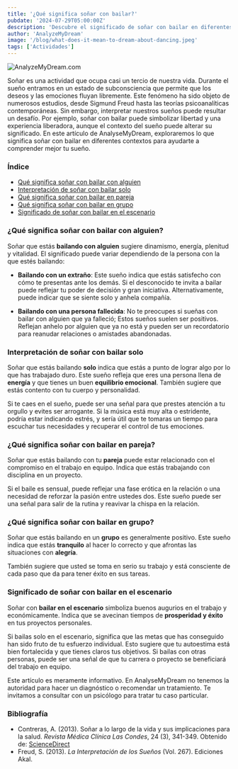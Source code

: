 ```yaml
---
title: '¿Qué significa soñar con bailar?'
pubdate: '2024-07-29T05:00:00Z'
description: 'Descubre el significado de soñar con bailar en diferentes contextos y lo que tu subconsciente podría estar intentando comunicarte.'
author: 'AnalyzeMyDream'
image: '/blog/what-does-it-mean-to-dream-about-dancing.jpeg'
tags: ['Actividades']
---
```


![AnalyzeMyDream.com](/blog/what-does-it-mean-to-dream-about-dancing.jpeg)

Soñar es una actividad que ocupa casi un tercio de nuestra vida. Durante el sueño entramos en un estado de subconsciencia que permite que los deseos y las emociones fluyan libremente. Este fenómeno ha sido objeto de numerosos estudios, desde Sigmund Freud hasta las teorías psicoanalíticas contemporáneas. Sin embargo, interpretar nuestros sueños puede resultar un desafío. Por ejemplo, soñar con bailar puede simbolizar libertad y una experiencia liberadora, aunque el contexto del sueño puede alterar su significado. En este artículo de AnalyseMyDream, exploraremos lo que significa soñar con bailar en diferentes contextos para ayudarte a comprender mejor tu sueño.

### Índice

- [Qué significa soñar con bailar con alguien](#qué-significa-soñar-con-bailar-con-alguien)
- [Interpretación de soñar con bailar solo](#interpretación-de-soñar-con-bailar-solo)
- [Qué significa soñar con bailar en pareja](#qué-significa-soñar-con-bailar-en-pareja)
- [Qué significa soñar con bailar en grupo](#qué-significa-soñar-con-bailar-en-grupo)
- [Significado de soñar con bailar en el escenario](#significado-de-soñar-con-bailar-en-el-escenario)


### ¿Qué significa soñar con bailar con alguien?

Soñar que estás **bailando con alguien** sugiere dinamismo, energía, plenitud y vitalidad. El significado puede variar dependiendo de la persona con la que estés bailando:

- **Bailando con un extraño**: Este sueño indica que estás satisfecho con cómo te presentas ante los demás. Si el desconocido te invita a bailar puede reflejar tu poder de decisión y gran iniciativa. Alternativamente, puede indicar que se siente solo y anhela compañía.

- **Bailando con una persona fallecida**: No te preocupes si sueñas con bailar con alguien que ya falleció; Estos sueños suelen ser positivos. Reflejan anhelo por alguien que ya no está y pueden ser un recordatorio para reanudar relaciones o amistades abandonadas.

### Interpretación de soñar con bailar solo

Soñar que estás bailando **solo** indica que estás a punto de lograr algo por lo que has trabajado duro. Este sueño refleja que eres una persona llena de **energía** y que tienes un buen **equilibrio emocional**. También sugiere que estás contento con tu cuerpo y personalidad.

Si te caes en el sueño, puede ser una señal para que prestes atención a tu orgullo y evites ser arrogante. Si la música está muy alta o estridente, podría estar indicando estrés, y sería útil que te tomaras un tiempo para escuchar tus necesidades y recuperar el control de tus emociones.

### ¿Qué significa soñar con bailar en pareja?

Soñar que estás bailando con tu **pareja** puede estar relacionado con el compromiso en el trabajo en equipo. Indica que estás trabajando con disciplina en un proyecto. 

Si el baile es sensual, puede reflejar una fase erótica en la relación o una necesidad de reforzar la pasión entre ustedes dos. Este sueño puede ser una señal para salir de la rutina y reavivar la chispa en la relación. 

### ¿Qué significa soñar con bailar en grupo?

Soñar que estás bailando en un **grupo** es generalmente positivo. Este sueño indica que estás **tranquilo** al hacer lo correcto y que afrontas las situaciones con **alegría**. 

También sugiere que usted se toma en serio su trabajo y está consciente de cada paso que da para tener éxito en sus tareas.

### Significado de soñar con bailar en el escenario

Soñar con **bailar en el escenario** simboliza buenos augurios en el trabajo y económicamente. Indica que se avecinan tiempos de **prosperidad y éxito** en tus proyectos personales.

Si bailas solo en el escenario, significa que las metas que has conseguido han sido fruto de tu esfuerzo individual. Esto sugiere que tu autoestima está bien fortalecida y que tienes claros tus objetivos. Si bailas con otras personas, puede ser una señal de que tu carrera o proyecto se beneficiará del trabajo en equipo.

Este artículo es meramente informativo. En AnalyseMyDream no tenemos la autoridad para hacer un diagnóstico o recomendar un tratamiento. Te invitamos a consultar con un psicólogo para tratar tu caso particular.

### Bibliografía

- Contreras, A. (2013). Soñar a lo largo de la vida y sus implicaciones para la salud. *Revista Médica Clínica Las Condes*, 24 (3), 341-349. Obtenido de: [ScienceDirect](https://www.sciencedirect.com/science/article/pii/S0716864013701718#bib0010)
- Freud, S. (2013). *La Interpretación de los Sueños* (Vol. 267). Ediciones Akal.